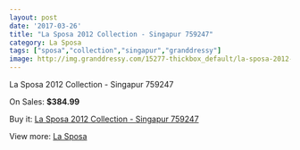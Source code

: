```yaml
---
layout: post
date: '2017-03-26'
title: "La Sposa 2012 Collection - Singapur 759247"
category: La Sposa
tags: ["sposa","collection","singapur","granddressy"]
image: http://img.granddressy.com/15277-thickbox_default/la-sposa-2012-collection-singapur-759247.jpg
---
```

La Sposa 2012 Collection - Singapur 759247

On Sales: **$384.99**
<a href="https://www.granddressy.com/en/la-sposa/14306-la-sposa-2012-collection-singapur-759247.html"><amp-img layout="responsive" width="600" height="600" src="//img.granddressy.com/15277-thickbox_default/la-sposa-2012-collection-singapur-759247.jpg" alt="La Sposa 2012 Collection - Singapur 759247 0" /></a>

Buy it: [La Sposa 2012 Collection - Singapur 759247](https://www.granddressy.com/en/la-sposa/14306-la-sposa-2012-collection-singapur-759247.html "La Sposa 2012 Collection - Singapur 759247")

View more: [La Sposa](https://www.granddressy.com/en/223-la-sposa "La Sposa")